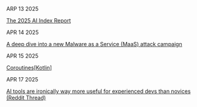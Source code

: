 ARP 13 2025

[The 2025 AI Index Report](https://hai.stanford.edu/ai-index/2025-ai-index-report)

APR 14 2025

[A deep dive into a new Malware as a Service (MaaS) attack campaign](https://sublime.security/blog/trox-stealer-a-deep-dive-into-a-new-malware-as-a-service-maas-attack-campaign/)

APR 15 2025

[Coroutines[Kotlin]](https://kotlinlang.org/docs/coroutines-overview.html)

APR 17 2025

[AI tools are ironically way more useful for experienced devs than novices (Reddit Thread)](https://www.reddit.com/r/ExperiencedDevs/comments/1jzpzkm/ai_tools_are_ironically_way_more_useful_for)